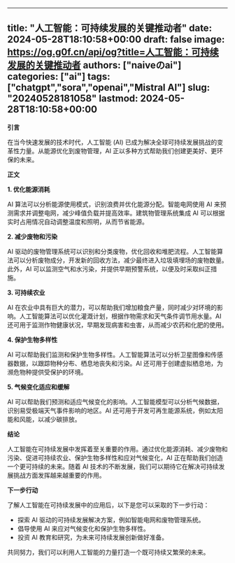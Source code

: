 
---
title: "人工智能：可持续发展的关键推动者"
date: 2024-05-28T18:10:58+00:00
draft: false
image: https://og.g0f.cn/api/og?title=人工智能：可持续发展的关键推动者
authors: ["naiveのai"]
categories: ["ai"]
tags: ["chatgpt","sora","openai","Mistral AI"]
slug: "20240528181058"
lastmod: 2024-05-28T18:10:58+00:00
---
**引言**

在当今快速发展的技术时代，人工智能 (AI) 已成为解决全球可持续发展挑战的变革性力量。从能源优化到废物管理，AI 正以多种方式帮助我们创建更美好、更环保的未来。

**正文**

**1. 优化能源消耗**

AI 算法可以分析能源使用模式，识别浪费并优化能源分配。智能电网使用 AI 来预测需求并调整电网，减少峰值负载并提高效率。建筑物管理系统集成 AI 可以根据实时占用情况自动调整温度和照明，从而节省能源。

**2. 减少废物和污染**

AI 驱动的废物管理系统可以识别和分类废物，优化回收和堆肥流程。人工智能算法可以分析废物成分，开发新的回收方法，减少最终进入垃圾填埋场的废物数量。此外，AI 可以监测空气和水污染，并提供早期预警系统，以便及时采取纠正措施。

**3. 可持续农业**

AI 在农业中具有巨大的潜力，可以帮助我们增加粮食产量，同时减少对环境的影响。人工智能算法可以优化灌溉计划，根据作物需求和天气条件调节用水量。AI 还可用于监测作物健康状况，早期发现病害和虫害，从而减少农药和化肥的使用。

**4. 保护生物多样性**

AI 可以帮助我们监测和保护生物多样性。人工智能算法可以分析卫星图像和传感器数据，以跟踪物种分布、栖息地丧失和污染。AI 还可用于创建虚拟栖息地，为濒危物种提供受保护的环境。

**5. 气候变化适应和缓解**

AI 可以帮助我们预测和适应气候变化的影响。人工智能模型可以分析气候数据，识别易受极端天气事件影响的地区。AI 还可用于开发可再生能源系统，例如太阳能和风能，以减少碳排放。

**结论**

人工智能在可持续发展中发挥着至关重要的作用。通过优化能源消耗、减少废物和污染、促进可持续农业、保护生物多样性和应对气候变化，AI 正在帮助我们创造一个更可持续的未来。随着 AI 技术的不断发展，我们可以期待它在解决可持续发展挑战方面发挥越来越重要的作用。

**下一步行动**

了解人工智能在可持续发展中的应用后，以下是您可以采取的下一步行动：

* 探索 AI 驱动的可持续发展解决方案，例如智能电网和废物管理系统。
* 倡导使用 AI 来应对气候变化和保护生物多样性。
* 投资 AI 教育和研究，为未来可持续发展创新做好准备。

共同努力，我们可以利用人工智能的力量打造一个既可持续又繁荣的未来。